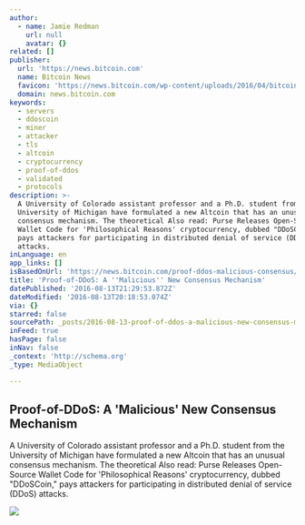 ```yaml
---
author:
  - name: Jamie Redman
    url: null
    avatar: {}
related: []
publisher:
  url: 'https://news.bitcoin.com'
  name: Bitcoin News
  favicon: 'https://news.bitcoin.com/wp-content/uploads/2016/04/bitcoin_fav.png'
  domain: news.bitcoin.com
keywords:
  - servers
  - ddoscoin
  - miner
  - attacker
  - tls
  - altcoin
  - cryptocurrency
  - proof-of-ddos
  - validated
  - protocols
description: >-
  A University of Colorado assistant professor and a Ph.D. student from the
  University of Michigan have formulated a new Altcoin that has an unusual
  consensus mechanism. The theoretical Also read: Purse Releases Open-Source
  Wallet Code for 'Philosophical Reasons' cryptocurrency, dubbed "DDoSCoin,"
  pays attackers for participating in distributed denial of service (DDoS)
  attacks.
inLanguage: en
app_links: []
isBasedOnUrl: 'https://news.bitcoin.com/proof-ddos-malicious-consensus/'
title: 'Proof-of-DDoS: A ''Malicious'' New Consensus Mechanism'
datePublished: '2016-08-13T21:29:53.872Z'
dateModified: '2016-08-13T20:18:53.074Z'
via: {}
starred: false
sourcePath: _posts/2016-08-13-proof-of-ddos-a-malicious-new-consensus-mechanism.md
inFeed: true
hasPage: false
inNav: false
_context: 'http://schema.org'
_type: MediaObject

---
```

<article style=""><h1>Proof-of-DDoS: A 'Malicious' New Consensus Mechanism</h1><p>A University of Colorado assistant professor and a Ph.D. student from the University of Michigan have formulated a new Altcoin that has an unusual consensus mechanism. The theoretical Also read: Purse Releases Open-Source Wallet Code for 'Philosophical Reasons' cryptocurrency, dubbed "DDoSCoin," pays attackers for participating in distributed denial of service (DDoS) attacks.</p><img src="https://news.bitcoin.com/wp-content/uploads/2016/08/DDoS-skull.jpeg" /></article>